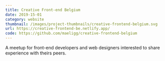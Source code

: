 ```yaml
---
title: Creative Front-end Belgium
date: 2019-15-01
category: website
thumbnail: /images/project-thumbnails/creative-frontend-belgium.svg
url: https://creative-frontend-be.netlify.app/
code: https://github.com/maeligg/creative-frontend-belgium
---
```


A meetup for front-end developers and web designers interested to share experience with theirs peers.
